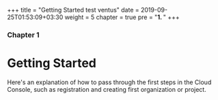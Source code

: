 +++
title = "Getting Started test ventus"
date = 2019-09-25T01:53:09+03:30
weight = 5
chapter = true
pre = "<b>1. </b>"
+++
### Chapter 1
# Getting Started
Here's an explanation of how to pass through the first steps in the Cloud Console, such as registration and creating first organization or project.
